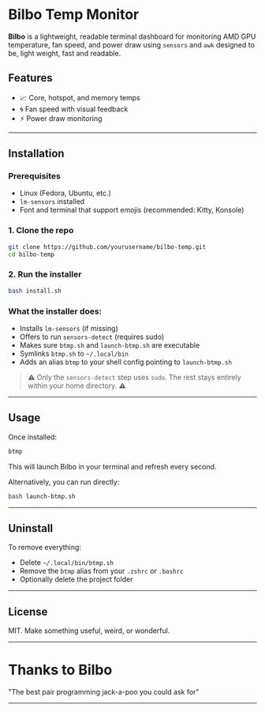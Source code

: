 # Bilbo Temp Monitor

**Bilbo** is a lightweight, readable terminal dashboard for monitoring AMD GPU temperature, fan speed, and power draw using `sensors` and `awk` designed to be, light weight, fast and readable.

## Features

- 📈 Core, hotspot, and memory temps
- 🌀 Fan speed with visual feedback
- ⚡ Power draw monitoring

---

## Installation

### Prerequisites

- Linux (Fedora, Ubuntu, etc.)
- `lm-sensors` installed
- Font and terminal that support emojis (recommended: Kitty, Konsole)

### 1. Clone the repo

```bash
git clone https://github.com/yourusername/bilbo-temp.git
cd bilbo-temp
```

### 2. Run the installer

```bash
bash install.sh
```

### What the installer does:

- Installs `lm-sensors` (if missing)
- Offers to run `sensors-detect` (requires sudo)
- Makes sure `btmp.sh` and `launch-btmp.sh` are executable
- Symlinks `btmp.sh` to `~/.local/bin`
- Adds an alias `btmp` to your shell config pointing to `launch-btmp.sh`

> ⚠️ Only the `sensors-detect` step uses `sudo`. The rest stays entirely within your home directory. ⚠️

---

## Usage

Once installed:

```bash
btmp
```

This will launch Bilbo in your terminal and refresh every second.

Alternatively, you can run directly:

```bash
bash launch-btmp.sh
```

---

## Uninstall

To remove everything:

- Delete `~/.local/bin/btmp.sh`
- Remove the `btmp` alias from your `.zshrc` or `.bashrc`
- Optionally delete the project folder

---

## License

MIT. Make something useful, weird, or wonderful.

---

# Thanks to Bilbo
"The best pair programming jack-a-poo you could ask for"

---
